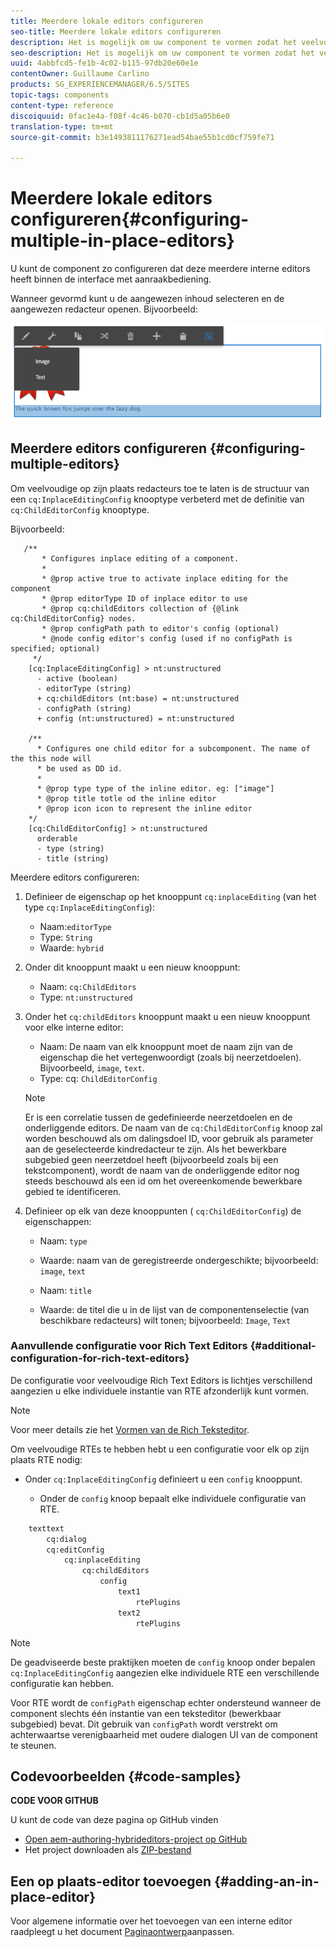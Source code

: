 ```yaml
---
title: Meerdere lokale editors configureren
seo-title: Meerdere lokale editors configureren
description: Het is mogelijk om uw component te vormen zodat het veelvoudige op zijn plaats redacteurs heeft
seo-description: Het is mogelijk om uw component te vormen zodat het veelvoudige op zijn plaats redacteurs heeft
uuid: 4abbfcd5-fe1b-4c02-b115-97db20e60e1e
contentOwner: Guillaume Carlino
products: SG_EXPERIENCEMANAGER/6.5/SITES
topic-tags: components
content-type: reference
discoiquuid: 0fac1e4a-f08f-4c46-b070-cb1d5a05b6e0
translation-type: tm+mt
source-git-commit: b3e1493811176271ead54bae55b1cd0cf759fe71

---
```



# Meerdere lokale editors configureren{#configuring-multiple-in-place-editors}

U kunt de component zo configureren dat deze meerdere interne editors heeft binnen de interface met aanraakbediening.

Wanneer gevormd kunt u de aangewezen inhoud selecteren en de aangewezen redacteur openen. Bijvoorbeeld:

![chlimage_1-8](assets/chlimage_1-8a.png)

## Meerdere editors configureren {#configuring-multiple-editors}

Om veelvoudige op zijn plaats redacteurs toe te laten is de structuur van een `cq:InplaceEditingConfig` knooptype verbeterd met de definitie van `cq:ChildEditorConfig` knooptype.

Bijvoorbeeld:

```
   /**
       * Configures inplace editing of a component.
       *
       * @prop active true to activate inplace editing for the component
       * @prop editorType ID of inplace editor to use
       * @prop cq:childEditors collection of {@link cq:ChildEditorConfig} nodes.
       * @prop configPath path to editor's config (optional)
       * @node config editor's config (used if no configPath is specified; optional)
     */
    [cq:InplaceEditingConfig] > nt:unstructured
      - active (boolean)
      - editorType (string)
      + cq:childEditors (nt:base) = nt:unstructured
      - configPath (string)
      + config (nt:unstructured) = nt:unstructured

    /**
      * Configures one child editor for a subcomponent. The name of the this node will
      * be used as DD id.
      *
      * @prop type type of the inline editor. eg: ["image"]
      * @prop title totle od the inline editor
      * @prop icon icon to represent the inline editor
    */
    [cq:ChildEditorConfig] > nt:unstructured
      orderable
      - type (string)
      - title (string)
```

Meerdere editors configureren:

1. Definieer de eigenschap op het knooppunt `cq:inplaceEditing` (van het type `cq:InplaceEditingConfig`):

   * Naam:`editorType`
   * Type: `String`
   * Waarde: `hybrid`

1. Onder dit knooppunt maakt u een nieuw knooppunt:

   * Naam: `cq:ChildEditors`
   * Type: `nt:unstructured`

1. Onder het `cq:childEditors` knooppunt maakt u een nieuw knooppunt voor elke interne editor:

   * Naam: De naam van elk knooppunt moet de naam zijn van de eigenschap die het vertegenwoordigt (zoals bij neerzetdoelen). Bijvoorbeeld, `image`, `text`.
   * Type: cq: `ChildEditorConfig`
   >[!NOTE]
   >
   >Er is een correlatie tussen de gedefinieerde neerzetdoelen en de onderliggende editors. De naam van de `cq:ChildEditorConfig` knoop zal worden beschouwd als om dalingsdoel ID, voor gebruik als parameter aan de geselecteerde kindredacteur te zijn. Als het bewerkbare subgebied geen neerzetdoel heeft (bijvoorbeeld zoals bij een tekstcomponent), wordt de naam van de onderliggende editor nog steeds beschouwd als een id om het overeenkomende bewerkbare gebied te identificeren.

1. Definieer op elk van deze knooppunten ( `cq:ChildEditorConfig`) de eigenschappen:

   * Naam: `type`
   * Waarde: naam van de geregistreerde ondergeschikte; bijvoorbeeld: `image`, `text`

   * Naam: `title`
   * Waarde: de titel die u in de lijst van de componentenselectie (van beschikbare redacteurs) wilt tonen; bijvoorbeeld: `Image`, `Text`

### Aanvullende configuratie voor Rich Text Editors {#additional-configuration-for-rich-text-editors}

De configuratie voor veelvoudige Rich Text Editors is lichtjes verschillend aangezien u elke individuele instantie van RTE afzonderlijk kunt vormen.

>[!NOTE]
>
>Voor meer details zie het [Vormen van de Rich Teksteditor](/help/sites-administering/rich-text-editor.md).

Om veelvoudige RTEs te hebben hebt u een configuratie voor elk op zijn plaats RTE nodig:

* Onder `cq:InplaceEditingConfig` definieert u een `config` knooppunt.

   * Onder de `config` knoop bepaalt elke individuele configuratie van RTE.

```xml
    texttext
        cq:dialog
        cq:editConfig
            cq:inplaceEditing
                cq:childEditors
                    config
                        text1
                            rtePlugins
                        text2
                            rtePlugins
```

>[!NOTE]
>
>De geadviseerde beste praktijken moeten de `config` knoop onder bepalen `cq:InplaceEditingConfig` aangezien elke individuele RTE een verschillende configuratie kan hebben.
>
>Voor RTE wordt de `configPath` eigenschap echter ondersteund wanneer de component slechts één instantie van een teksteditor (bewerkbaar subgebied) bevat. Dit gebruik van `configPath` wordt verstrekt om achterwaartse verenigbaarheid met oudere dialogen UI van de component te steunen.

## Codevoorbeelden {#code-samples}

**CODE VOOR GITHUB**

U kunt de code van deze pagina op GitHub vinden

* [Open aem-authoring-hybrideditors-project op GitHub](https://github.com/Adobe-Marketing-Cloud/aem-authoring-hybrideditors)
* Het project downloaden als [ZIP-bestand](https://github.com/Adobe-Marketing-Cloud/aem-authoring-hybrideditors/archive/master.zip)

## Een op plaats-editor toevoegen {#adding-an-in-place-editor}

Voor algemene informatie over het toevoegen van een interne editor raadpleegt u het document [Paginaontwerp](/help/sites-developing/customizing-page-authoring-touch.md#add-new-in-place-editor)aanpassen.
